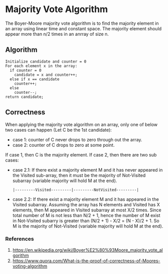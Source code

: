 # Majority Vote Algorithm

The Boyer-Moore majority vote algorithm is to find the majority element in an array using linear time and constant space. The majority element should appear more than n/2 times in an anrray of size n.


## Algorithm
```
Initialize candidate and counter = 0
For each element x in the array:
  if counter = 0
    candidate = x and counter++;
  else if x == candidate
    counter++;
  else
    counter--;
return candidate;
```


## Correctness
When applying the majority vote algorithm on an array, only one of below two cases can happen (Let C be the 1st candidate):
- case 1: counter of C never drops to zero through out the array.
- case 2: counter of C drops to zero at some point.

If case 1, then C is the majority element. If case 2, then there are two sub cases:
- case 2.1: If there exist a majority element M and it has never appeared in the Visited sub-array, then it must be the majority of Not-Visited subarray (variable majority will hold M at the end).<br/>

      |---------Visited---------|---------NotVisited---------|
- case 2.2: If there exist a majority element M and it has appeared in the Visited subarray. Assuming the array has N elements and Visited has X elements, then M appeared in Visited subarray at most X/2 times. Since total number of M is not less than N/2 + 1, hence the number of M exist in Not-Visited subarry is greater than (N/2 + 1) - X/2 = (N - X)/2 + 1. So M is the majority of Not-Visited (variable majority will hold M at the end).



### References
1. https://en.wikipedia.org/wiki/Boyer%E2%80%93Moore_majority_vote_algorithm
2. https://www.quora.com/What-is-the-proof-of-correctness-of-Moores-voting-algorithm

